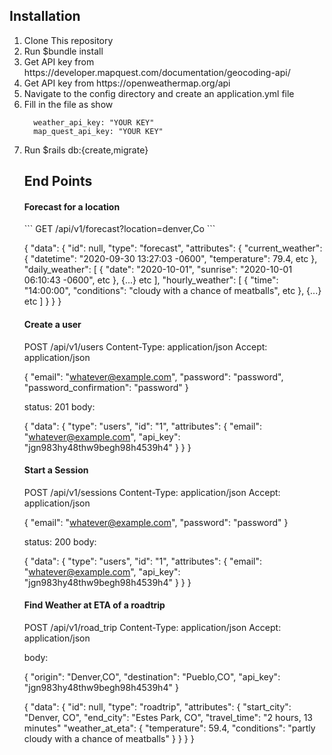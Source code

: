 <h2> Installation </h2>
<ol>
<li> Clone This repository </li>
<li> Run $bundle install </li>
<li> Get API key from https://developer.mapquest.com/documentation/geocoding-api/ </li>
<li> Get API key from https://openweathermap.org/api </li>
<li> Navigate to the config directory and create an application.yml file </li>
<li> Fill in the file as show 

```
  weather_api_key: "YOUR KEY"
  map_quest_api_key: "YOUR KEY"
```
<li> Run $rails db:{create,migrate} </li>
  
<h2> End Points </h2>
  <h4> Forecast for a location</h4>
```
  GET /api/v1/forecast?location=denver,Co
```
  
  {
  "data": {
    "id": null,
    "type": "forecast",
    "attributes": {
      "current_weather": {
        "datetime": "2020-09-30 13:27:03 -0600",
        "temperature": 79.4,
        etc
      },
      "daily_weather": [
        {
          "date": "2020-10-01",
          "sunrise": "2020-10-01 06:10:43 -0600",
          etc
        },
        {...} etc
      ],
      "hourly_weather": [
        {
          "time": "14:00:00",
          "conditions": "cloudy with a chance of meatballs",
          etc
        },
        {...} etc
      ]
    }
  }
}

  
<h4> Create a user</h4>

  POST /api/v1/users
Content-Type: application/json
Accept: application/json

{
  "email": "whatever@example.com",
  "password": "password",
  "password_confirmation": "password"
}

  status: 201
body:

{
  "data": {
    "type": "users",
    "id": "1",
    "attributes": {
      "email": "whatever@example.com",
      "api_key": "jgn983hy48thw9begh98h4539h4"
    }
  }
}

  
  
<h4> Start a Session </h4>

POST /api/v1/sessions
Content-Type: application/json
Accept: application/json

{
  "email": "whatever@example.com",
  "password": "password"
}

status: 200
body:

{
  "data": {
    "type": "users",
    "id": "1",
    "attributes": {
      "email": "whatever@example.com",
      "api_key": "jgn983hy48thw9begh98h4539h4"
    }
  }
}



<h4> Find Weather at ETA of a roadtrip</h4>  

POST /api/v1/road_trip
Content-Type: application/json
Accept: application/json

body:

{
  "origin": "Denver,CO",
  "destination": "Pueblo,CO",
  "api_key": "jgn983hy48thw9begh98h4539h4"
}

 
{
  "data": {
    "id": null,
    "type": "roadtrip",
    "attributes": {
      "start_city": "Denver, CO",
      "end_city": "Estes Park, CO",
      "travel_time": "2 hours, 13 minutes"
      "weather_at_eta": {
        "temperature": 59.4,
        "conditions": "partly cloudy with a chance of meatballs"
      }
    }
  }
}

